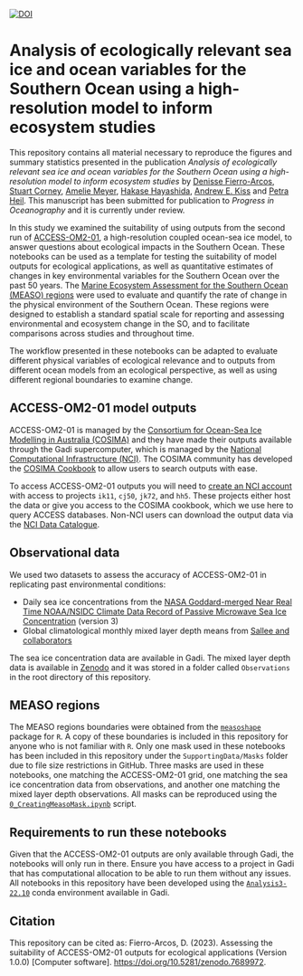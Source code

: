 [![DOI](https://zenodo.org/badge/606954488.svg)](https://zenodo.org/badge/latestdoi/606954488)

# Analysis of ecologically relevant sea ice and ocean variables for the Southern Ocean using a high-resolution model to inform ecosystem studies
This repository contains all material necessary to reproduce the figures and summary statistics presented in the publication *Analysis of ecologically relevant sea ice and ocean variables for the Southern Ocean using a high-resolution model to inform ecosystem studies* by [Denisse Fierro-Arcos](https://github.com/lidefi87), [Stuart Corney](https://www.utas.edu.au/profiles/staff/imas/stuart-corney), [Amelie Meyer](https://www.utas.edu.au/profiles/staff/imas/amelie-meyer), [Hakase Hayashida](https://github.com/hakaseh), [Andrew E. Kiss](https://github.com/aekiss) and [Petra Heil](https://www.antarctica.gov.au/science/meet-our-scientists/dr-petra-heil/). This manuscript has been submitted for publication to *Progress in Oceanography* and it is currently under review.  
  
In this study we examined the suitability of using outputs from the second run of [ACCESS-OM2-01](https://cosima.org.au/index.php/2020/07/29/data-available-0-1-1958-2018-access-om2-iaf-run/), a high-resolution coupled ocean-sea ice model, to answer questions about ecological impacts in the Southern Ocean. These notebooks can be used as a template for testing the suitability of model outputs for ecological applications, as well as quantitative estimates of changes in key environmental variables for the Southern Ocean over the past 50 years. The [Marine Ecosystem Assessment for the Southern Ocean (MEASO) regions](https://sokiaq.atlassian.net/wiki/spaces/MEASO/pages/4348444548/MEASO+Approach+Structure+Format) were used to evaluate and quantify the rate of change in the physical environment of the Southern Ocean. These regions were designed to establish a standard spatial scale for reporting and assessing environmental and ecosystem change in the SO, and to facilitate comparisons across studies and throughout time.  
  
The workflow presented in these notebooks can be adapted to evaluate different physical variables of ecological relevance and to outputs from different ocean models from an ecological perspective, as well as using different regional boundaries to examine change.  

## ACCESS-OM2-01 model outputs
ACCESS-OM2-01 is managed by the [Consortium for Ocean-Sea Ice Modelling in Australia (COSIMA)](https://cosima.org.au/) and they have made their outputs available through the Gadi supercomputer, which is managed by the [National Computational Infrastructure (NCI)](https://nci.org.au/). The COSIMA community has developed the [COSIMA Cookbook](https://github.com/COSIMA/cosima-cookbook/wiki) to allow users to search outputs with ease.  
  
To access ACCESS-OM2-01 outputs you will need to [create an NCI account](https://opus.nci.org.au/display/Help/How+to+create+an+NCI+user+account) with access to projects `ik11`, `cj50`, `jk72`, and `hh5`. These projects either host the data or give you access to the COSIMA cookbook, which we use here to query ACCESS databases.  Non-NCI users can download the output data via the [NCI Data Catalogue](https://dx.doi.org/10.25914/608097cb3433f).

## Observational data
We used two datasets to assess the accuracy of ACCESS-OM2-01 in replicating past environmental conditions:  
- Daily sea ice concentrations from the [NASA Goddard-merged Near Real Time NOAA/NSIDC Climate Data Record of Passive Microwave Sea Ice Concentration](https://climatedataguide.ucar.edu/climate-data/sea-ice-concentration-data-nasa-goddard-and-nsidc-based-nasa-team-algorithm) (version 3)
- Global climatological monthly mixed layer depth means from [Sallee and collaborators](https://doi.org/10.5281/zenodo.4073174)
  
The sea ice concentration data are available in Gadi. The mixed layer depth data is available in [Zenodo](https://zenodo.org/record/5776180) and it was stored in a folder called `Observations` in the root directory of this repository.  
  
## MEASO regions
The MEASO regions boundaries were obtained from the [`measoshape`](https://australianantarcticdivision.github.io/measoshapes/) package for `R`. A copy of these boundaries is included in this repository for anyone who is not familiar with `R`. Only one mask used in these notebooks has been included in this repository under the `SupportingData/Masks` folder due to file size restrictions in GitHub. Three masks are used in these notebooks, one matching the ACCESS-OM2-01 grid, one matching the sea ice concentration data from observations, and another one matching the mixed layer depth observations. All masks can be reproduced using the [`0_CreatingMeasoMask.ipynb`](https://github.com/lidefi87/ACCESS-OM2-01_EcologicallyRelevantVariables/blob/main/Scripts/0_CreatingMeasoMask.ipynb) script.  
  
## Requirements to run these notebooks
Given that the ACCESS-OM2-01 outputs are only available through Gadi, the notebooks will only run in there. Ensure you have access to a project in Gadi that has computational allocation to be able to run them without any issues. All notebooks in this repository have been developed using the [`Analysis3-22.10`](https://github.com/coecms/conda-envs/releases/tag/analysis3-22.10) conda environment available in Gadi.

## Citation
This repository can be cited as: Fierro-Arcos, D. (2023). Assessing the suitability of ACCESS-OM2-01 outputs for ecological applications (Version 1.0.0) [Computer software]. https://doi.org/10.5281/zenodo.7689972.
